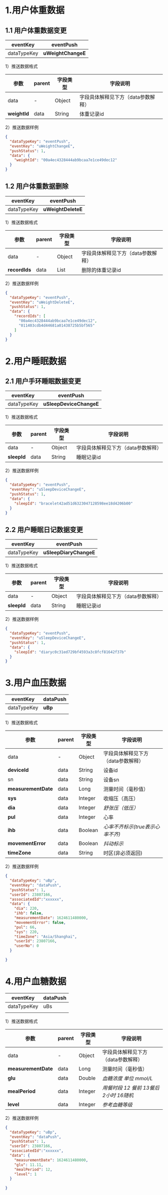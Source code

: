 # 1.用户体重数据


## 1.1 用户体重数据变更
| eventKey | **eventPush** |
| --- | --- |
| dataTypeKey | **uWeightChangeE** |

1）推送数据格式

| 参数 | parent | 字段类型 | 字段说明 |
| --- | --- | --- | --- |
| data | - | Object | 字段具体解释见下方（data参数解释） |
| **weightId** | data | String | 体重记录id |

2）推送数据样例
```json
{
  "dataTypeKey": "eventPush",
  "eventKey": "uWeightChangeE",
  "pushStatus": 1,
  "data": {
    "weightId": "00a4ec4328444ab9bcaa7e1ce49dec12"
  }
}
```
## 1.2 用户体重数据删除
| eventKey | **eventPush** |
| --- | --- |
| dataTypeKey | **uWeightDeleteE** |

1）推送数据格式

| 参数 | parent | 字段类型 | 字段说明 |
| --- | --- | --- | --- |
| data | - | Object | 字段具体解释见下方（data参数解释） |
| **recordIds** | data | List<String> | 删除的体重记录id |

2）推送数据样例
```json
{
  "dataTypeKey": "eventPush",
  "eventKey": "uWeightDeleteE",
  "pushStatus": 1,
  "data": {
    "recordIds": [
      "00a4ec4328444ab9bcaa7e1ce49dec12",
      "011403cdb4d44681a01438725b5bf565"
    ]
  }
}
```
# 2.用户睡眠数据
## 2.1 用户手环睡眠数据变更
| eventKey | **eventPush** |
| --- | --- |
| dataTypeKey | **uSleepDeviceChangeE** |

1）推送数据格式

| 参数 | parent | 字段类型 | 字段说明 |
| --- | --- | --- | --- |
| data | - | Object | 字段具体解释见下方（data参数解释） |
| **sleepId** | data | String | 睡眠记录id |

2）推送数据样例
```json
{
  "dataTypeKey": "eventPush",
  "eventKey": "uSleepDeviceChangeE",
  "pushStatus": 1,
  "data": {
    "sleepId": "bracelet42ad51d6323047128598ee18d4206b00"
  }
}
```
## 2.2 用户睡眠日记数据变更
| eventKey | **eventPush** |
| --- | --- |
| dataTypeKey | **uSleepDiaryChangeE**  |

1）推送数据格式

| 参数 | parent | 字段类型 | 字段说明 |
| --- | --- | --- | --- |
| data | - | Object | 字段具体解释见下方（data参数解释） |
| **sleepId** | data | String | 睡眠记录id |

2）推送数据样例
```json
{
  "dataTypeKey": "eventPush",
  "eventKey": "uSleepDeviceChangeE",
  "pushStatus": 1,
  "data": {
    "sleepId": "diaryc0c31ed729bf4593a3c8fcf81642f37b"
  }
}
```


# 3.用户血压数据
| eventKey | **dataPush** |
| --- | --- |
| dataTypeKey | **uBp**
  |

1）推送数据格式

| 参数 | parent | 字段类型 | 字段说明 |
| --- | --- | --- | --- |
| data | - | Object | 字段具体解释见下方（data参数解释） |
| **deviceId** | data | String | 设备id |
| sn | data | String | 设备sn |
| **measurementDate** | data | Long | 测量时间（毫秒值） |
| **sys** | data | Integer | 收缩压（高压） |
| **dia** | data | Integer | _舒张压（低压）_ |
| **pul** | data | Integer | 心率 |
| **ihb** | data | Boolean | _心率不齐标示(true表示心率不齐)_ |
| **movementError** | data | Boolean | _抖动标示_ |
| **timeZone** | data | String | 时区(非必须返回) |

2）推送数据样例
```json
{
  "dataTypeKey": "uBp",
  "eventKey": "dataPush",
  "pushStatus": 1,
  "userId": 23807166,
  "associatedId":"xxxxxx",
  "data": {
    "dia": 220,
    "ihb": false,
    "measurementDate": 1624611480000,
    "movementError": false,
    "pul": 66,
    "sys": 220,
    "timeZone": "Asia/Shanghai",
    "userId": 23807166,
    "userNo": 0
  }
  
}
```


# 4.用户血糖数据



| eventKey | **dataPush** |
| --- | --- |
| dataTypeKey | uBs
  |

1）推送数据格式

| 参数 | parent | 字段类型 | 字段说明 |
| --- | --- | --- | --- |
| data | - | Object | 字段具体解释见下方（data参数解释） |
| **measurementDate** | data | Long | 测量时间（毫秒值） |
| **glu** | data | Double | _血糖浓度 单位 mmol/L_ |
| **mealPeriod** | data | Integer | _用餐时段 12 餐前 13餐后2小时 16随机_ |
| **level** | data | Integer | _参考血糖等级_ |

2）推送数据样例
```json
{
  "dataTypeKey": "uBp",
  "eventKey": "dataPush",
  "pushStatus": 1,
  "userId": 23807166,
  "associatedId":"xxxxxx",
  "data": {
    "measurementDate": 1624611480000,
    "glu": 11.11,
    "mealPeriod": 12,
    "level": 1
  }
  
}
```


